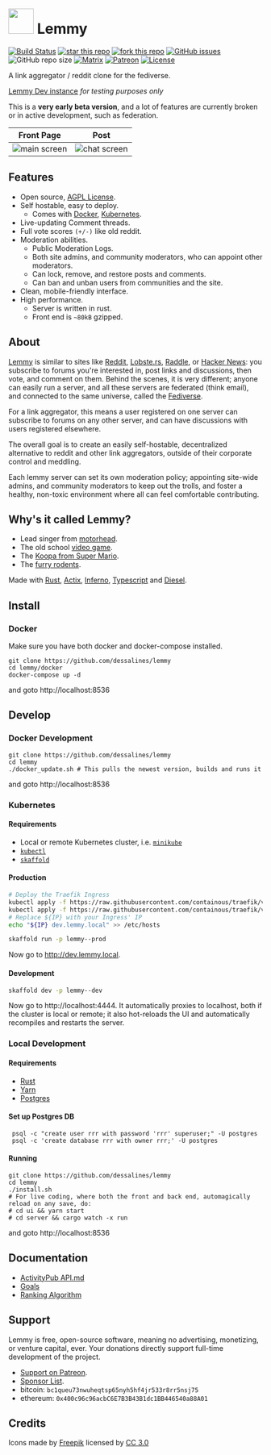 <h1><img src="https://image.flaticon.com/icons/svg/194/194242.svg" width="50px" height="50px" /> Lemmy</h1>

[![Build Status](https://travis-ci.org/dessalines/lemmy.svg?branch=master)](https://travis-ci.org/dessalines/lemmy)
[![star this repo](http://githubbadges.com/star.svg?user=dessalines&repo=lemmy&style=flat)](https://github.com/dessalines/lemmy)
[![fork this repo](http://githubbadges.com/fork.svg?user=dessalines&repo=lemmy&style=flat)](https://github.com/dessalines/lemmy/fork)
[![GitHub issues](https://img.shields.io/github/issues-raw/dessalines/lemmy.svg)](https://github.com/dessalines/lemmy/issues)
![GitHub repo size](https://img.shields.io/github/repo-size/dessalines/lemmy.svg)
[![Matrix](https://img.shields.io/matrix/rust-reddit-fediverse:matrix.org.svg?label=matrix-chat)](https://riot.im/app/#/room/#rust-reddit-fediverse:matrix.org)
[![Patreon](https://img.shields.io/badge/-Support%20on%20Patreon-blueviolet.svg)](https://www.patreon.com/dessalines)
[![License](https://img.shields.io/github/license/dessalines/lemmy.svg)](LICENSE)

A link aggregator / reddit clone for the fediverse.

[Lemmy Dev instance](https://dev.lemmy.ml) *for testing purposes only*

This is a **very early beta version**, and a lot of features are currently broken or in active development, such as federation.

Front Page|Post
---|---
![main screen](https://i.imgur.com/y64BtXC.png)|![chat screen](https://i.imgur.com/vsOr87q.png)
## Features
- Open source, [AGPL License](/LICENSE).
- Self hostable, easy to deploy.
  - Comes with [Docker](#docker), [Kubernetes](#kubernetes).
- Live-updating Comment threads.
- Full vote scores `(+/-)` like old reddit.
- Moderation abilities.
  - Public Moderation Logs.
  - Both site admins, and community moderators, who can appoint other moderators.
  - Can lock, remove, and restore posts and comments.
  - Can ban and unban users from communities and the site.
- Clean, mobile-friendly interface.
- High performance.
  - Server is written in rust.
  - Front end is `~80kB` gzipped.
## About
[Lemmy](https://github.com/dessalines/lemmy) is similar to sites like [Reddit](https://reddit.com), [Lobste.rs](https://lobste.rs), [Raddle](https://raddle.me), or [Hacker News](https://news.ycombinator.com/): you subscribe to forums you're interested in, post links and discussions, then vote, and comment on them. Behind the scenes, it is very different; anyone can easily run a server, and all these servers are federated (think email), and connected to the same universe, called the [Fediverse](https://en.wikipedia.org/wiki/Fediverse).

For a link aggregator, this means a user registered on one server can subscribe to forums on any other server, and can have discussions with users registered elsewhere.

The overall goal is to create an easily self-hostable, decentralized alternative to reddit and other link aggregators, outside of their corporate control and meddling.

Each lemmy server can set its own moderation policy; appointing site-wide admins, and community moderators to keep out the trolls, and foster a healthy, non-toxic environment where all can feel comfortable contributing.

## Why's it called Lemmy?
- Lead singer from [motorhead](https://invidio.us/watch?v=pWB5JZRGl0U).
- The old school [video game](<https://en.wikipedia.org/wiki/Lemmings_(video_game)>).
- The [Koopa from Super Mario](https://www.mariowiki.com/Lemmy_Koopa).
- The [furry rodents](http://sunchild.fpwc.org/lemming-the-little-giant-of-the-north/).

Made with [Rust](https://www.rust-lang.org), [Actix](https://actix.rs/), [Inferno](https://www.infernojs.org), [Typescript](https://www.typescriptlang.org/) and [Diesel](http://diesel.rs/).
## Install
### Docker
Make sure you have both docker and docker-compose installed.

```
git clone https://github.com/dessalines/lemmy
cd lemmy/docker
docker-compose up -d
```

and goto http://localhost:8536
## Develop
### Docker Development

```
git clone https://github.com/dessalines/lemmy
cd lemmy
./docker_update.sh # This pulls the newest version, builds and runs it
```

and goto http://localhost:8536
### Kubernetes
#### Requirements
- Local or remote Kubernetes cluster, i.e. [`minikube`](https://kubernetes.io/docs/tasks/tools/install-minikube/)
- [`kubectl`](https://kubernetes.io/docs/tasks/tools/install-kubectl/)
- [`skaffold`](https://skaffold.dev/)
#### Production
```bash
# Deploy the Traefik Ingress
kubectl apply -f https://raw.githubusercontent.com/containous/traefik/v1.7/examples/k8s/traefik-rbac.yaml
kubectl apply -f https://raw.githubusercontent.com/containous/traefik/v1.7/examples/k8s/traefik-ds.yaml
# Replace ${IP} with your Ingress' IP
echo "${IP} dev.lemmy.local" >> /etc/hosts
```

```bash
skaffold run -p lemmy--prod
```

Now go to http://dev.lemmy.local.
#### Development
```bash
skaffold dev -p lemmy--dev
```

Now go to http://localhost:4444. It automatically proxies to localhost, both if the cluster is local or remote; it also hot-reloads the UI and automatically recompiles and restarts the server.
### Local Development
#### Requirements
- [Rust](https://www.rust-lang.org/)
- [Yarn](https://yarnpkg.com/en/)
- [Postgres](https://www.sqlite.org/index.html)
#### Set up Postgres DB
```
 psql -c "create user rrr with password 'rrr' superuser;" -U postgres
 psql -c 'create database rrr with owner rrr;' -U postgres
```
#### Running
```
git clone https://github.com/dessalines/lemmy
cd lemmy
./install.sh
# For live coding, where both the front and back end, automagically reload on any save, do:
# cd ui && yarn start
# cd server && cargo watch -x run
```

and goto http://localhost:8536
## Documentation
- [ActivityPub API.md](docs/API.md)
- [Goals](docs/goals.md)
- [Ranking Algorithm](docs/ranking.md)
## Support
Lemmy is free, open-source software, meaning no advertising, monetizing, or venture capital, ever. Your donations directly support full-time development of the project.
- [Support on Patreon](https://www.patreon.com/dessalines).
- [Sponsor List](https://dev.lemmy.ml/#/sponsors).
- bitcoin: `bc1queu73nwuheqtsp65nyh5hf4jr533r8rr5nsj75`
- ethereum: `0x400c96c96acbC6E7B3B43B1dc1BB446540a88A01`
## Credits
Icons made by [Freepik](https://www.freepik.com/) licensed by [CC 3.0](http://creativecommons.org/licenses/by/3.0/)
